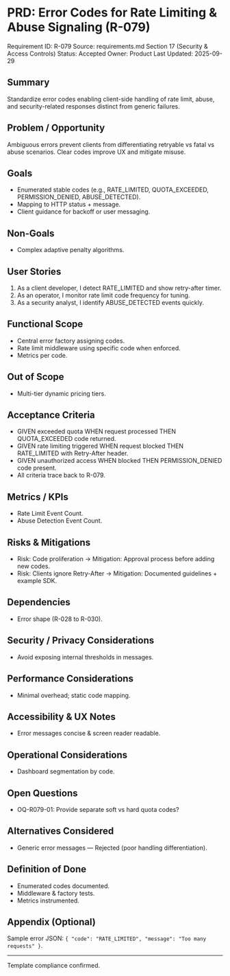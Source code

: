 # PRD: Error Codes for Rate Limiting & Abuse Signaling (R-079)

Requirement ID: R-079
Source: requirements.md Section 17 (Security & Access Controls)
Status: Accepted
Owner: Product
Last Updated: 2025-09-29

## Summary

Standardize error codes enabling client-side handling of rate limit, abuse, and security-related responses distinct from generic failures.

## Problem / Opportunity

Ambiguous errors prevent clients from differentiating retryable vs fatal vs abuse scenarios. Clear codes improve UX and mitigate misuse.

## Goals

- Enumerated stable codes (e.g., RATE_LIMITED, QUOTA_EXCEEDED, PERMISSION_DENIED, ABUSE_DETECTED).
- Mapping to HTTP status + message.
- Client guidance for backoff or user messaging.

## Non-Goals

- Complex adaptive penalty algorithms.

## User Stories

1. As a client developer, I detect RATE_LIMITED and show retry-after timer.
2. As an operator, I monitor rate limit code frequency for tuning.
3. As a security analyst, I identify ABUSE_DETECTED events quickly.

## Functional Scope

- Central error factory assigning codes.
- Rate limit middleware using specific code when enforced.
- Metrics per code.

## Out of Scope

- Multi-tier dynamic pricing tiers.

## Acceptance Criteria

- GIVEN exceeded quota WHEN request processed THEN QUOTA_EXCEEDED code returned.
- GIVEN rate limiting triggered WHEN request blocked THEN RATE_LIMITED with Retry-After header.
- GIVEN unauthorized access WHEN blocked THEN PERMISSION_DENIED code present.
- All criteria trace back to R-079.

## Metrics / KPIs

- Rate Limit Event Count.
- Abuse Detection Event Count.

## Risks & Mitigations

- Risk: Code proliferation → Mitigation: Approval process before adding new codes.
- Risk: Clients ignore Retry-After → Mitigation: Documented guidelines + example SDK.

## Dependencies

- Error shape (R-028 to R-030).

## Security / Privacy Considerations

- Avoid exposing internal thresholds in messages.

## Performance Considerations

- Minimal overhead; static code mapping.

## Accessibility & UX Notes

- Error messages concise & screen reader readable.

## Operational Considerations

- Dashboard segmentation by code.

## Open Questions

- OQ-R079-01: Provide separate soft vs hard quota codes?

## Alternatives Considered

- Generic error messages — Rejected (poor handling differentiation).

## Definition of Done

- Enumerated codes documented.
- Middleware & factory tests.
- Metrics instrumented.

## Appendix (Optional)

Sample error JSON: `{ "code": "RATE_LIMITED", "message": "Too many requests" }`.

---
Template compliance confirmed.
